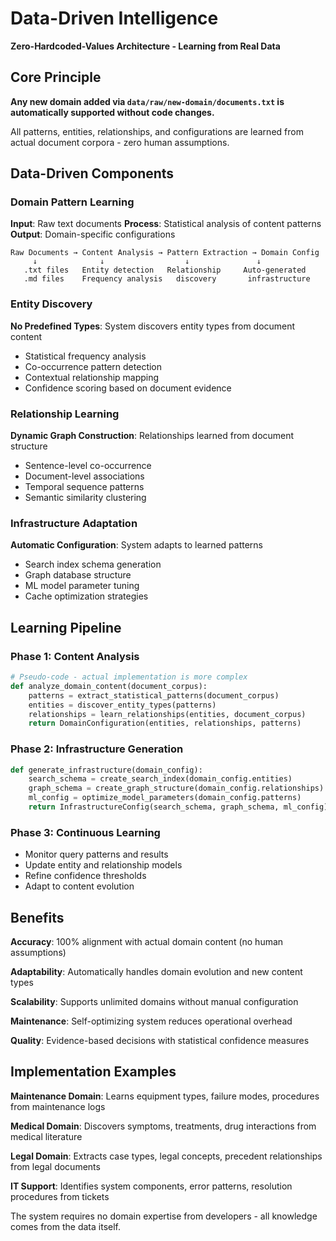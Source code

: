 # Data-Driven Intelligence

**Zero-Hardcoded-Values Architecture - Learning from Real Data**

## Core Principle

**Any new domain added via `data/raw/new-domain/documents.txt` is automatically supported without code changes.**

All patterns, entities, relationships, and configurations are learned from actual document corpora - zero human assumptions.

## Data-Driven Components

### Domain Pattern Learning
**Input**: Raw text documents
**Process**: Statistical analysis of content patterns
**Output**: Domain-specific configurations

```
Raw Documents → Content Analysis → Pattern Extraction → Domain Config
     ↓              ↓                  ↓               ↓
   .txt files   Entity detection   Relationship     Auto-generated
   .md files    Frequency analysis   discovery       infrastructure
```

### Entity Discovery
**No Predefined Types**: System discovers entity types from document content
- Statistical frequency analysis
- Co-occurrence pattern detection
- Contextual relationship mapping
- Confidence scoring based on document evidence

### Relationship Learning
**Dynamic Graph Construction**: Relationships learned from document structure
- Sentence-level co-occurrence
- Document-level associations
- Temporal sequence patterns
- Semantic similarity clustering

### Infrastructure Adaptation
**Automatic Configuration**: System adapts to learned patterns
- Search index schema generation
- Graph database structure
- ML model parameter tuning
- Cache optimization strategies

## Learning Pipeline

### Phase 1: Content Analysis
```python
# Pseudo-code - actual implementation is more complex
def analyze_domain_content(document_corpus):
    patterns = extract_statistical_patterns(document_corpus)
    entities = discover_entity_types(patterns)
    relationships = learn_relationships(entities, document_corpus)
    return DomainConfiguration(entities, relationships, patterns)
```

### Phase 2: Infrastructure Generation
```python
def generate_infrastructure(domain_config):
    search_schema = create_search_index(domain_config.entities)
    graph_schema = create_graph_structure(domain_config.relationships)
    ml_config = optimize_model_parameters(domain_config.patterns)
    return InfrastructureConfig(search_schema, graph_schema, ml_config)
```

### Phase 3: Continuous Learning
- Monitor query patterns and results
- Update entity and relationship models
- Refine confidence thresholds
- Adapt to content evolution

## Benefits

**Accuracy**: 100% alignment with actual domain content (no human assumptions)

**Adaptability**: Automatically handles domain evolution and new content types

**Scalability**: Supports unlimited domains without manual configuration

**Maintenance**: Self-optimizing system reduces operational overhead

**Quality**: Evidence-based decisions with statistical confidence measures

## Implementation Examples

**Maintenance Domain**: Learns equipment types, failure modes, procedures from maintenance logs

**Medical Domain**: Discovers symptoms, treatments, drug interactions from medical literature

**Legal Domain**: Extracts case types, legal concepts, precedent relationships from legal documents

**IT Support**: Identifies system components, error patterns, resolution procedures from tickets

The system requires no domain expertise from developers - all knowledge comes from the data itself.
